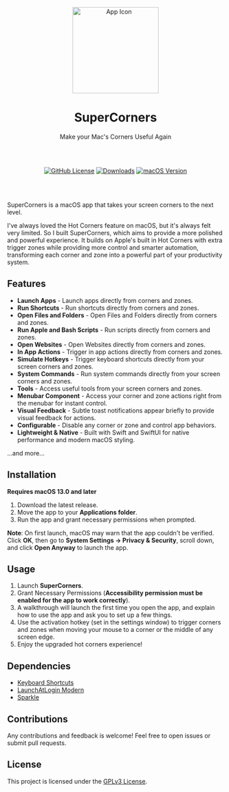 <div align="center">
	<img src="https://raw.githubusercontent.com/daniyalmaster693/SuperCorners/main/SuperCorners/Assets.xcassets/AppIcon.appiconset/Icon-256.png" width="200" alt="App Icon">

  <h1>SuperCorners</h1>
  <p>Make your Mac's Corners Useful Again</p>

</div>

<br>
<br>

<div align="center">

[![GitHub License](https://img.shields.io/github/license/daniyalmaster693/SuperCorners)](LICENSE)
[![Downloads](https://img.shields.io/github/downloads/daniyalmaster693/SuperCorners/total.svg)](https://github.com/daniyalmaster693/SuperCorners/releases)
[![macOS Version](https://img.shields.io/badge/macOS-13.0%2B-blue.svg)](https://www.apple.com/macos/)

</div>

<br>
<br>

<!-- TODO: Add app Screenshot Here -->

SuperCorners is a macOS app that takes your screen corners to the next level.

I've always loved the Hot Corners feature on macOS, but it's always felt very limited. So I built SuperCorners, which aims to provide a more polished and powerful experience. It builds on Apple's built in Hot Corners with extra trigger zones while providing more control and smarter automation, transforming each corner and zone into a powerful part of your productivity system.

## Features

- **Launch Apps** - Launch apps directly from corners and zones.
- **Run Shortcuts** - Run shortcuts directly from corners and zones.
- **Open Files and Folders** - Open Files and Folders directly from corners and zones.
- **Run Apple and Bash Scripts** - Run scripts directly from corners and zones.
- **Open Websites** - Open Websites directly from corners and zones.
- **In App Actions** - Trigger in app actions directly from corners and zones.
- **Simulate Hotkeys** - Trigger keyboard shortcuts directly from your screen corners and zones.
- **System Commands** - Run system commands directly from your screen corners and zones.
- **Tools** - Access useful tools from your screen corners and zones.
- **Menubar Component** - Access your corner and zone actions right from the menubar for instant control.
- **Visual Feedback** - Subtle toast notifications appear briefly to provide visual feedback for actions.
- **Configurable** - Disable any corner or zone and control app behaviors.
- **Lightweight & Native** - Built with Swift and SwiftUI for native performance and modern macOS styling.

...and more...

## Installation

**Requires macOS 13.0 and later**

1. Download the latest release.
2. Move the app to your **Applications folder**.
3. Run the app and grant necessary permissions when prompted.

**Note**: On first launch, macOS may warn that the app couldn't be verified. Click **OK**, then go to **System Settings → Privacy & Security**, scroll down, and click **Open Anyway** to launch the app.

## Usage

1. Launch **SuperCorners**.
2. Grant Necessary Permissions (**Accessibility permission must be enabled for the app to work correctly**).
3. A walkthrough will launch the first time you open the app, and explain how to use the app and ask you to set up a few things.
4. Use the activation hotkey (set in the settings window) to trigger corners and zones when moving your mouse to a corner or the middle of any screen edge.
5. Enjoy the upgraded hot corners experience!

## Dependencies

- [Keyboard Shortcuts](https://github.com/sindresorhus/KeyboardShortcuts)
- [LaunchAtLogin Modern](https://github.com/sindresorhus/LaunchAtLogin-Modern)
- [Sparkle](https://github.com/sparkle-project/Sparkle)

## Contributions

Any contributions and feedback is welcome! Feel free to open issues or submit pull requests.

## License

This project is licensed under the [GPLv3 License](LICENSE).
